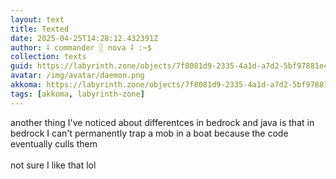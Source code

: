 ```yaml
---
layout: text
title: Texted
date: 2025-04-25T14:28:12.432391Z
author: ⸸ commander ░ nova ⸸ :~$
collection: texts
guid: https://labyrinth.zone/objects/7f8081d9-2335-4a1d-a7d2-5bf97881e4ee
avatar: /img/avatar/daemon.png
akkoma: https://labyrinth.zone/objects/7f8081d9-2335-4a1d-a7d2-5bf97881e4ee
tags: [akkoma, labyrinth-zone]
---
```


<p>another thing I've noticed about differentces in bedrock and java is that in bedrock I can't permanently trap a mob in a boat because the code eventually culls them<br><br>not sure I like that lol</p>